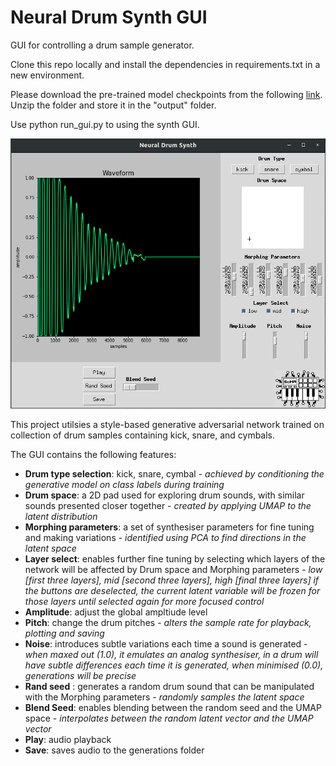 # Neural Drum Synth GUI
GUI for controlling a drum sample generator.

Clone this repo locally and install the dependencies in requirements.txt in a new environment.

Please download the pre-trained model checkpoints from the following [link](https://drive.google.com/file/d/1YePxWx2zeJFqEOxOD9k15juVBPHh84bb/view?usp=drive_link).
Unzip the folder and store it in the "output" folder.

Use python run_gui.py to using the synth GUI.

![nds_screenshot](./nds_screenshot.png)

This project utilsies a style-based generative adversarial network trained on collection of drum samples containing kick, snare, and cymbals.

The GUI contains the following features:

* __Drum type selection__: kick, snare, cymbal - _achieved by conditioning the generative model on class labels during training_
* __Drum space__: a 2D pad used for exploring drum sounds, with similar sounds presented closer together - _created by applying UMAP to the latent distribution_
* __Morphing parameters__: a set of synthesiser parameters for fine tuning and making variations - _identified using PCA to find directions in the latent space_
* __Layer select__: enables further fine tuning by selecting which layers of the network will be affected by Drum space and Morphing parameters - _low [first three layers], mid [second three layers], high [final three layers] if the buttons are deselected, the current latent variable will be frozen for those layers until selected again for more focused control_  
* __Amplitude__: adjust the global ampltiude level
* __Pitch__: change the drum pitches - _alters the sample rate for playback, plotting and saving_ 
* __Noise__: introduces subtle variations each time a sound is generated - _when maxed out (1.0), it emulates an analog synthesiser, in a drum will have subtle differences each time it is generated, when minimised (0.0), generations will be precise_
* __Rand seed__ : generates a random drum sound that can be manipulated with the Morphing parameters - _randomly samples the latent space_
* __Blend Seed__: enables blending between the random seed and the UMAP space - _interpolates between the random latent vector and the UMAP vector_
* __Play__: audio playback
* __Save__: saves audio to the generations folder

